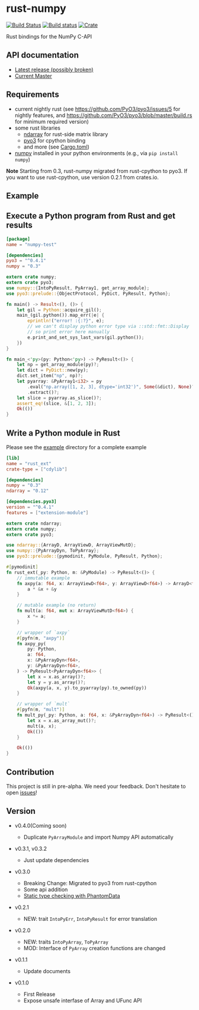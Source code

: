 rust-numpy
===========
[![Build Status](https://travis-ci.org/rust-numpy/rust-numpy.svg?branch=master)](https://travis-ci.org/rust-numpy/rust-numpy)
[![Build status](https://ci.appveyor.com/api/projects/status/bjaru43c7t1alx2x/branch/master?svg=true)](https://ci.appveyor.com/project/kngwyu/rust-numpy/branch/master)
[![Crate](http://meritbadge.herokuapp.com/numpy)](https://crates.io/crates/numpy)

Rust bindings for the NumPy C-API

API documentation
-------------
- [Latest release (possibly broken)](https://docs.rs/numpy)
- [Current Master](https://rust-numpy.github.io/rust-numpy)


Requirements
-------------
- current nightly rust (see https://github.com/PyO3/pyo3/issues/5 for nightly features, and
https://github.com/PyO3/pyo3/blob/master/build.rs for minimum required version)
- some rust libraries
  - [ndarray](https://github.com/bluss/ndarray) for rust-side matrix library
  - [pyo3](https://github.com/PyO3/pyo3) for cpython binding
  - and more (see [Cargo.toml](Cargo.toml))
- [numpy](http://www.numpy.org/) installed in your python environments (e.g., via `pip install numpy`)

**Note**
Starting from 0.3, rust-numpy migrated from rust-cpython to pyo3.
If you want to use rust-cpython, use version 0.2.1 from crates.io.


Example
---------


## Execute a Python program from Rust and get results

``` toml
[package]
name = "numpy-test"

[dependencies]
pyo3 = "^0.4.1"
numpy = "0.3"
```

``` rust
extern crate numpy;
extern crate pyo3;
use numpy::{IntoPyResult, PyArray1, get_array_module};
use pyo3::prelude::{ObjectProtocol, PyDict, PyResult, Python};

fn main() -> Result<(), ()> {
    let gil = Python::acquire_gil();
    main_(gil.python()).map_err(|e| {
        eprintln!("error! :{:?}", e);
        // we can't display python error type via ::std::fmt::Display
        // so print error here manually
        e.print_and_set_sys_last_vars(gil.python());
    })
}

fn main_<'py>(py: Python<'py>) -> PyResult<()> {
    let np = get_array_module(py)?;
    let dict = PyDict::new(py);
    dict.set_item("np", np)?;
    let pyarray: &PyArray1<i32> = py
        .eval("np.array([1, 2, 3], dtype='int32')", Some(&dict), None)?
        .extract()?;
    let slice = pyarray.as_slice()?;
    assert_eq!(slice, &[1, 2, 3]);
    Ok(())
}
```

## Write a Python module in Rust

Please see the [example](example) directory for a complete example

```toml
[lib]
name = "rust_ext"
crate-type = ["cdylib"]

[dependencies]
numpy = "0.3"
ndarray = "0.12"

[dependencies.pyo3]
version = "^0.4.1"
features = ["extension-module"]
```

```rust
extern crate ndarray;
extern crate numpy;
extern crate pyo3;

use ndarray::{ArrayD, ArrayViewD, ArrayViewMutD};
use numpy::{PyArrayDyn, ToPyArray};
use pyo3::prelude::{pymodinit, PyModule, PyResult, Python};

#[pymodinit]
fn rust_ext(_py: Python, m: &PyModule) -> PyResult<()> {
    // immutable example
    fn axpy(a: f64, x: ArrayViewD<f64>, y: ArrayViewD<f64>) -> ArrayD<f64> {
        a * &x + &y
    }

    // mutable example (no return)
    fn mult(a: f64, mut x: ArrayViewMutD<f64>) {
        x *= a;
    }

    // wrapper of `axpy`
    #[pyfn(m, "axpy")]
    fn axpy_py(
        py: Python,
        a: f64,
        x: &PyArrayDyn<f64>,
        y: &PyArrayDyn<f64>,
    ) -> PyResult<PyArrayDyn<f64>> {
        let x = x.as_array()?;
        let y = y.as_array()?;
        Ok(axpy(a, x, y).to_pyarray(py).to_owned(py))
    }

    // wrapper of `mult`
    #[pyfn(m, "mult")]
    fn mult_py(_py: Python, a: f64, x: &PyArrayDyn<f64>) -> PyResult<()> {
        let x = x.as_array_mut()?;
        mult(a, x);
        Ok(())
    }

    Ok(())
}

```

Contribution
-------------
This project is still in pre-alpha.
We need your feedback. Don't hesitate to open [issues](https://github.com/termoshtt/rust-numpy/issues)!

Version
--------
- v0.4.0(Coming soon)
  - Duplicate `PyArrayModule` and import Numpy API automatically

- v0.3.1, v0.3.2
  - Just update dependencies

- v0.3.0
  - Breaking Change: Migrated to pyo3 from rust-cpython
  - Some api addition
  - [Static type checking with PhantomData](https://github.com/rust-numpy/rust-numpy/pull/41)

- v0.2.1
  - NEW: trait `IntoPyErr`, `IntoPyResult` for error translation

- v0.2.0
  - NEW: traits `IntoPyArray`, `ToPyArray`
  - MOD: Interface of `PyArray` creation functions are changed

- v0.1.1
  - Update documents

- v0.1.0
  - First Release
  - Expose unsafe interfase of Array and UFunc API

